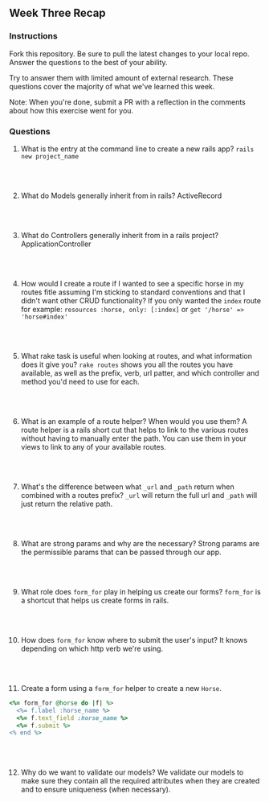 ## Week Three Recap

### Instructions
Fork this repository. Be sure to pull the latest changes to your local repo. Answer the questions to the best of your ability.

Try to answer them with limited amount of external research. These questions cover the majority of what we've learned this week.

Note: When you're done, submit a PR with a reflection in the comments about how this exercise went for you.

### Questions

1. What is the entry at the command line to create a new rails app?
`rails new project_name`
<br>
<br>

2. What do Models generally inherit from in rails?
ActiveRecord
<br>
<br>

3. What do Controllers generally inherit from in a rails project?
ApplicationController
<br>
<br>

4. How would I create a route if I wanted to see a specific horse in my routes fitle assuming I'm sticking to standard conventions and that I didn't want other CRUD functionality?
If you only wanted the `index` route for example:
`resources :horse, only: [:index]`
or
`get '/horse' => 'horse#index'`
<br>
<br>

5. What rake task is useful when looking at routes, and what information does it give you?
`rake routes` shows you all the routes you have available, as well as the prefix, verb, url patter, and which controller and method you'd need to use for each.
<br>
<br>

6. What is an example of a route helper? When would you use them?
A route helper is a rails short cut that helps to link to the various routes without having to manually enter the path. You can use them in your views to link to any of your available routes.

<br>
<br>

7. What's the difference between what `_url` and `_path` return when combined with a routes prefix?
`_url` will return the full url and `_path` will just return the relative path.
<br>
<br>

8. What are strong params and why are the necessary?
Strong params are the permissible params that can be passed through our app.

<br>
<br>

9. What role does `form_for` play in helping us create our forms?
`form_for` is a shortcut that helps us create forms in rails. 
<br>
<br>

10. How does `form_for` know where to submit the user's input?
It knows depending on which http verb we're using.
<br>
<br>

11. Create a form using a `form_for` helper to create a new `Horse`. 
```ruby
<%= form_for @horse do |f| %>
  <%= f.label :horse_name %>
  <%= f.text_field :horse_name %>
  <%= f.submit %>
<% end %>

```
<br>
<br>

12. Why do we want to validate our models?
We validate our models to make sure they contain all the required attributes when they are created and to ensure uniqueness (when necessary).
